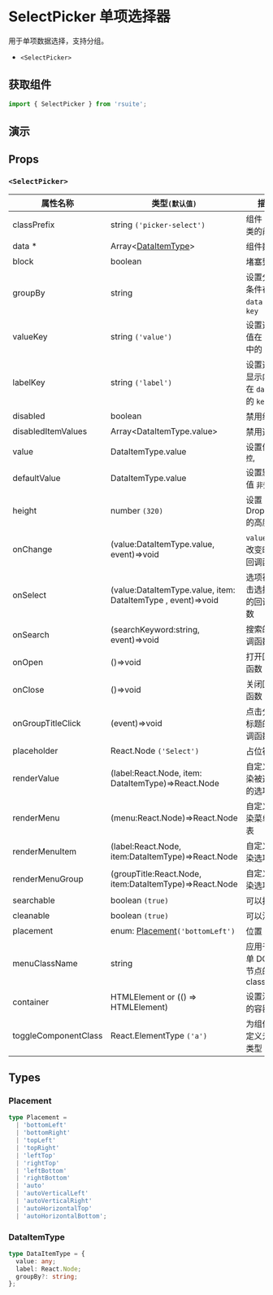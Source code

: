 # SelectPicker 单项选择器

用于单项数据选择，支持分组。

* `<SelectPicker>`

## 获取组件

```js
import { SelectPicker } from 'rsuite';
```

## 演示

<!--{demo}-->

## Props

### `<SelectPicker>`

| 属性名称             | 类型`(默认值)`                                               | 描述                                 |
| -------------------- | ------------------------------------------------------------ | ------------------------------------ |
| classPrefix          | string `('picker-select')`                                   | 组件 CSS 类的前缀                    |
| data \*              | Array&lt;[DataItemType](#DataItemType)&gt;                   | 组件数据                             |
| block                | boolean                                                      | 堵塞整行                             |
| groupBy              | string                                                       | 设置分组条件在 `data` 中的 `key`     |
| valueKey             | string `('value')`                                           | 设置选项值在 `data` 中的 `key`       |
| labelKey             | string `('label')`                                           | 设置选项显示内容在 `data` 中的 `key` |
| disabled             | boolean                                                      | 禁用组件                             |
| disabledItemValues   | Array&lt;DataItemType.value&gt;                              | 禁用选项                             |
| value                | DataItemType.value                                           | 设置值 `受控`,                       |
| defaultValue         | DataItemType.value                                           | 设置默认值 `非受控`                  |
| height               | number `(320)`                                               | 设置 Dropdown 的高度                 |
| onChange             | (value:DataItemType.value, event)=>void                      | `value` 发生改变时的回调函数         |
| onSelect             | (value:DataItemType.value, item: DataItemType , event)=>void | 选项被点击选择后的回调函数           |
| onSearch             | (searchKeyword:string, event)=>void                          | 搜索的回调函数                       |
| onOpen               | ()=>void                                                     | 打开回调函数                         |
| onClose              | ()=>void                                                     | 关闭回调函数                         |
| onGroupTitleClick    | (event)=>void                                                | 点击分组标题的回调函数               |
| placeholder          | React.Node `('Select')`                                      | 占位符                               |
| renderValue          | (label:React.Node, item: DataItemType)=>React.Node           | 自定义渲染被选中的选项               |
| renderMenu           | (menu:React.Node)=>React.Node                                | 自定义渲染菜单列表                   |
| renderMenuItem       | (label:React.Node, item:DataItemType)=>React.Node            | 自定义渲染选项                       |
| renderMenuGroup      | (groupTitle:React.Node, item:DataItemType)=>React.Node       | 自定义渲染选项组                     |
| searchable           | boolean `(true)`                                             | 可以搜索                             |
| cleanable            | boolean `(true)`                                             | 可以清除                             |
| placement            | enum: [Placement](#Placement)`('bottomLeft')`                | 位置                                 |
| menuClassName        | string                                                       | 应用于菜单 DOM 节点的 css class      |
| container            | HTMLElement or (() => HTMLElement)                           | 设置渲染的容器                       |
| toggleComponentClass | React.ElementType `('a')`                                    | 为组件自定义元素类型                 |

## Types

### Placement

```ts
type Placement =
  | 'bottomLeft'
  | 'bottomRight'
  | 'topLeft'
  | 'topRight'
  | 'leftTop'
  | 'rightTop'
  | 'leftBottom'
  | 'rightBottom'
  | 'auto'
  | 'autoVerticalLeft'
  | 'autoVerticalRight'
  | 'autoHorizontalTop'
  | 'autoHorizontalBottom';
```

### DataItemType

```ts
type DataItemType = {
  value: any;
  label: React.Node;
  groupBy?: string;
};
```
